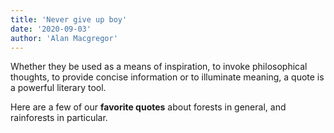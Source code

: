 ```yaml
---
title: 'Never give up boy'
date: '2020-09-03'
author: 'Alan Macgregor'
---
```


Whether they be used as a means of inspiration, to invoke philosophical thoughts, to provide concise information or to illuminate meaning, a quote is a powerful literary tool.

Here are a few of our **favorite quotes** about forests in general, and rainforests in particular.
